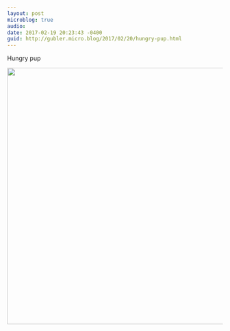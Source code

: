 ```yaml
---
layout: post
microblog: true
audio: 
date: 2017-02-19 20:23:43 -0400
guid: http://gubler.micro.blog/2017/02/20/hungry-pup.html
---
```

Hungry pup

<img src="http://microblog.dev88.co/uploads/2018/1d3b3e976e.jpg" width="600" height="600" />
